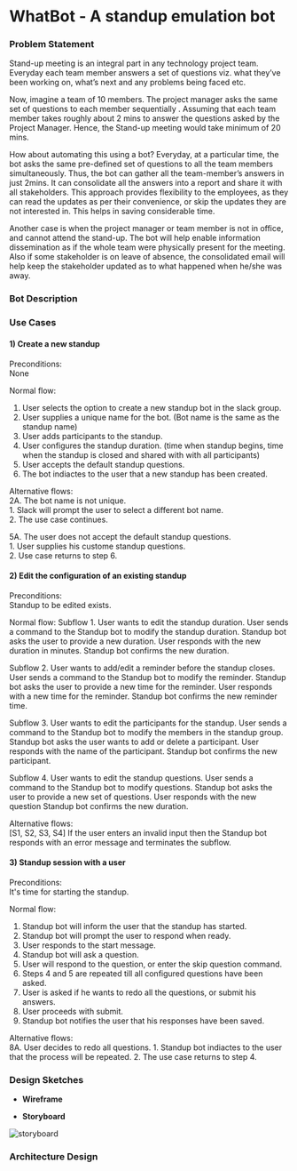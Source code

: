 # WhatBot - A standup emulation bot

### **Problem Statement**

Stand-up meeting is an integral part in any technology project team. Everyday each team member  answers a set of questions viz. what they’ve been working on, what’s next and any problems being faced etc. 

Now, imagine a team of 10 members. The project manager asks the same set of questions to each member sequentially . Assuming that each team member takes roughly about 2 mins to answer the questions asked by the Project Manager. Hence, the Stand-up meeting would take minimum of 20 mins. 

How about automating this using a bot? Everyday, at a particular time, the bot asks the same pre-defined set of questions to all the team members simultaneously. Thus, the bot can gather all the team-member’s answers in just 2mins. It can consolidate all the answers into a report and share it with all stakeholders. This approach provides flexibility to the employees, as they can read the updates as per their convenience, or skip the updates they are not interested in. This helps in saving considerable time.

Another case is when the project manager or team member is not in office, and cannot attend the stand-up. The bot will help enable information dissemination as if the whole team were physically present for the meeting. Also if some stakeholder is on leave of absence, the consolidated email will help keep the stakeholder updated as to what happened when he/she was away.


### **Bot Description**




### **Use Cases**
#### 1) Create a new standup

Preconditions:  
None

Normal flow:
1. User selects the option to create a new standup bot in the slack group.
2. User supplies a unique name for the bot. (Bot name is the same as the standup name)
3. User adds participants to the standup.
4. User configures the standup duration. (time when standup begins, time when the standup is closed and shared with with all participants)
5. User accepts the default standup questions. 
6. The bot indiactes to the user that a new standup has been created. 

Alternative flows:  
2A. The bot name is not unique.  
	1. Slack will prompt the user to select a different bot name.  
	2. The use case continues.  

5A. The user does not accept the default standup questions.  
	1. User supplies his custome standup questions.  
	2. Use case returns to step 6.  

#### 2) Edit the configuration of an existing standup

Preconditions:  
Standup to be edited exists.

Normal flow:
Subflow 1. User wants to edit the standup duration.
User sends a command to the Standup bot to modify the standup duration.
Standup bot asks the user to provide a new duration.
User responds with the new duration in minutes.
Standup bot confirms the new duration.

Subflow 2. User wants to add/edit a reminder before the standup closes.
User sends a command to the Standup bot to modify the reminder.
Standup bot asks the user to provide a new time for the reminder.
User responds with a new time for the reminder.
Standup bot confirms the new reminder time.

Subflow 3. User wants to edit the participants for the standup.
User sends a command to the Standup bot to modify the members in the standup group.
Standup bot asks the user wants to add or delete a participant.
User responds with the name of the participant.
Standup bot confirms the new participant.

Subflow 4. User wants to edit the standup questions.
User sends a command to the Standup bot to modify questions.
Standup bot asks the user to provide a new set of questions.
User responds with the new question
Standup bot confirms the new duration.

Alternative flows:  
[S1, S2, S3, S4] If the user enters an invalid input then the Standup bot responds with an error message and terminates the subflow.

#### 3) Standup session with a user

Preconditions:  
It's time for starting the standup.

Normal flow:  
1. Standup bot will inform the user that the standup has started.
2. Standup bot will prompt the user to respond when ready.
3. User responds to the start message.
4. Standup bot will ask a question.
5. User will respond to the question, or enter the skip question command.
6. Steps 4 and 5 are repeated till all configured questions have been asked.
7. User is asked if he wants to redo all the questions, or submit his answers.
8. User proceeds with submit.
9. Standup bot notifies the user that his responses have been saved.

Alternative flows:  
8A. User decides to redo all questions.
	1. Standup bot indiactes to the user that the process will be repeated.
	2. The use case returns to step 4.


### **Design Sketches**
* **Wireframe**




* __**Storyboard**__

![storyboard](https://media.github.ncsu.edu/user/6391/files/72a676a2-9f9f-11e7-9afa-835033b141c8)




### **Architecture Design**

